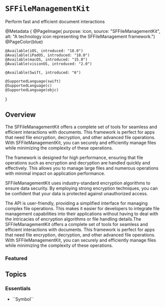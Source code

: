 # ``SFFileManagementKit``

Perform fast and efficient document interactions

@Metadata {
    @PageImage(
        purpose: icon, 
        source: "SFFileManagementKit", 
        alt: "A technology icon representing the SFFileManagement framework.")
    @PageColor(blue)
    
    @Available(iOS, introduced: "18.0")
    @Available(iPadOS, introduced: "18.0")
    @Available(macOS, introduced: "15.0")
    @Available(visionOS, introduced: "2.0")
    
    @Available(Swift, introduced: "6")
    
    @SupportedLanguage(swift)
    @SupportedLanguage(c)
    @SupportedLanguage(objc)
}

## Overview

The SFFileManagementKit offers a complete set of tools for seamless and efficient interactions with documents. This framework is perfect for apps that need file encryption, decryption, and other advanced file operations. With SFFileManagementKit, you can securely and efficiently manage files while minimizing the complexity of these operations.

The framework is designed for high performance, ensuring that file operations such as encryption and decryption are handled quickly and effectively. This allows you to manage large files and numerous operations with minimal impact on application performance.

SFFileManagementKit uses industry-standard encryption algorithms to ensure data security. By employing strong encryption techniques, you can be confident that your data is protected against unauthorized access.

The API is user-friendly, providing a simplified interface for managing complex file operations. This makes it easier for developers to integrate file management capabilities into their applications without having to deal with the intricacies of encryption algorithms or file handling details.The SFFileManagementKit offers a complete set of tools for seamless and efficient interactions with documents. This framework is perfect for apps that need file encryption, decryption, and other advanced file operations. With SFFileManagementKit, you can securely and efficiently manage files while minimizing the complexity of these operations.

### Featured


## Topics

### Essentials

- <!--@START_MENU_TOKEN@-->``Symbol``<!--@END_MENU_TOKEN@-->
